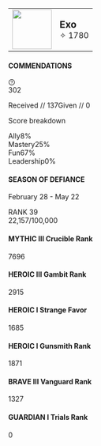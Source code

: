 | | |
| ---: | :--- |
| <img src="https://cdn2.steamgriddb.com/file/sgdb-cdn/icon/9908279ebbf1f9b250ba689db6a0222b/32/256x256.png" width="80"> | <span style="font-size:1.2rem;font-weight:bold;">Exo</span><br><span style="font-size:1rem;">✧ 1780</span> |


<div class="miniblock_mainContainer__3W93j miniblock_commendationsContainer__1PjOi DestinyCommendations_commendationsContainer__t_Vx9"><div class="DestinyCommendations_miniBlockHeader__2Jxl0"><h4>COMMENDATIONS</h4><a href="https://www.bungie.net/en/Support" title="HELP ARTICLE" data-component="a" data-legacy="true"><svg stroke="currentColor" fill="currentColor" stroke-width="0" viewBox="0 0 1024 1024" height="1em" width="1em" xmlns="http://www.w3.org/2000/svg"><path d="M512 64C264.6 64 64 264.6 64 512s200.6 448 448 448 448-200.6 448-448S759.4 64 512 64zm0 820c-205.4 0-372-166.6-372-372s166.6-372 372-372 372 166.6 372 372-166.6 372-372 372z"></path><path d="M623.6 316.7C593.6 290.4 554 276 512 276s-81.6 14.5-111.6 40.7C369.2 344 352 380.7 352 420v7.6c0 4.4 3.6 8 8 8h48c4.4 0 8-3.6 8-8V420c0-44.1 43.1-80 96-80s96 35.9 96 80c0 31.1-22 59.6-56.1 72.7-21.2 8.1-39.2 22.3-52.1 40.9-13.1 19-19.9 41.8-19.9 64.9V620c0 4.4 3.6 8 8 8h48c4.4 0 8-3.6 8-8v-22.7a48.3 48.3 0 0 1 30.9-44.8c59-22.7 97.1-74.7 97.1-132.5.1-39.3-17.1-76-48.3-103.3zM472 732a40 40 0 1 0 80 0 40 40 0 1 0-80 0z"></path></svg></a></div><div class="DestinyCommendations_dataContainer__1B6ri"><div class="DestinyCommendations_totals__10vEg"><div class="DestinyCommendations_total__3_i0_">302</div><p class="DestinyCommendations_instances__2BRCB"><span>Received // 137</span><span>Given // 0</span></p></div><div class="DestinyCommendations_bar__3LmFf"><div class="DestinyCommendations_ally__cJOkA" style="width: 8%;"></div><div class="DestinyCommendations_mastery__2BHkL" style="width: 25%;"></div><div class="DestinyCommendations_fun__3CB8a" style="width: 67%;"></div><div class="DestinyCommendations_leadership__3rXJK" style="width: 0%;"></div></div><p class="DestinyCommendations_scoreHeader__2P-Dl">Score breakdown</p><div class="DestinyCommendations_score__3gGCo"><div class="DestinyCommendations_ally__cJOkA"><span>Ally</span><span class="DestinyCommendations_number__1VjNC DestinyCommendations_ally__cJOkA">8%</span></div><div class="DestinyCommendations_mastery__2BHkL"><span>Mastery</span><span class="DestinyCommendations_number__1VjNC DestinyCommendations_mastery__2BHkL">25%</span></div><div class="DestinyCommendations_fun__3CB8a"><span>Fun</span><span class="DestinyCommendations_number__1VjNC DestinyCommendations_fun__3CB8a">67%</span></div><div class="DestinyCommendations_leadership__3rXJK"><span>Leadership</span><span class="DestinyCommendations_number__1VjNC DestinyCommendations_leadership__3rXJK">0%</span></div></div></div></div>

<div class="Season_seasonContainer__17Ccp"><div class="Season_seasonHeader__2VRdD" style="background-image: url(&quot;/7/ca/destiny/bgs/season20/seasonbackground_20.jpg&quot;);"><img class="Season_icon__otMuS" src="/7/ca/destiny/bgs/season20/s20_Seasonal_Icon.png" alt=""><h4>SEASON OF DEFIANCE</h4><p>February 28 - May 22</p><div class="SeasonPassRewardProgression_seasonRankBar__2Y26J Season_progressBar__uqFkQ"><span class="SeasonPassRewardProgression_rank__xLEVc">RANK 39</span><div class="SeasonPassRewardProgression_bar__f17J0" style="width: 22.157%;"></div><span class="SeasonPassRewardProgression_progress__3zY7W">22,157/100,000</span></div></div><div class="Season_seasonalRanksContainer__1_ir2"><div class="SeasonalRanks_seasonRankItem__uIBaL"><div class="SeasonalRanks_icon__W2ua1" style="background-image: url(&quot;/common/destiny2_content/icons/e9a8cf9f7df5b792d34c67df0fc85fe5.png&quot;);"></div><div class="SeasonalRanks_text__2jKCv"><h4>MYTHIC III <span>Crucible Rank</span></h4></div><div class="SeasonalRanks_progressNumber__1z0bM">7696</div><div class="SeasonalRanks_progressBar__39xKI"><span class="SeasonalRanks_progress__1zdjI" style="width: 88.4068%;"></span></div></div><div class="SeasonalRanks_seasonRankItem__uIBaL"><div class="SeasonalRanks_icon__W2ua1" style="background-image: url(&quot;/common/destiny2_content/icons/bcbc0ca71df2379ce17c089dcc6c6106.png&quot;);"></div><div class="SeasonalRanks_text__2jKCv"><h4>HEROIC III <span>Gambit Rank</span></h4></div><div class="SeasonalRanks_progressNumber__1z0bM">2915</div><div class="SeasonalRanks_progressBar__39xKI"><span class="SeasonalRanks_progress__1zdjI" style="width: 52.7273%;"></span></div></div><div class="SeasonalRanks_seasonRankItem__uIBaL"><div class="SeasonalRanks_icon__W2ua1" style="background-image: url(&quot;/common/destiny2_content/icons/095323241a1d2745f0e8802da522c201.png&quot;);"></div><div class="SeasonalRanks_text__2jKCv"><h4>HEROIC I <span>Strange Favor</span></h4></div><div class="SeasonalRanks_progressNumber__1z0bM">1685</div><div class="SeasonalRanks_progressBar__39xKI"><span class="SeasonalRanks_progress__1zdjI" style="width: 64%;"></span></div></div><div class="SeasonalRanks_seasonRankItem__uIBaL"><div class="SeasonalRanks_icon__W2ua1" style="background-image: url(&quot;/common/destiny2_content/icons/3c17781a877efb9060a69211b4ac6da2.png&quot;);"></div><div class="SeasonalRanks_text__2jKCv"><h4>HEROIC I <span>Gunsmith Rank</span></h4></div><div class="SeasonalRanks_progressNumber__1z0bM">1871</div><div class="SeasonalRanks_progressBar__39xKI"><span class="SeasonalRanks_progress__1zdjI" style="width: 14.4%;"></span></div></div><div class="SeasonalRanks_seasonRankItem__uIBaL"><div class="SeasonalRanks_icon__W2ua1" style="background-image: url(&quot;/common/destiny2_content/icons/01f764372255768a17c58458a9928766.png&quot;);"></div><div class="SeasonalRanks_text__2jKCv"><h4>BRAVE III <span>Vanguard Rank</span></h4></div><div class="SeasonalRanks_progressNumber__1z0bM">1327</div><div class="SeasonalRanks_progressBar__39xKI"><span class="SeasonalRanks_progress__1zdjI" style="width: 37.1667%;"></span></div></div><div class="SeasonalRanks_seasonRankItem__uIBaL"><div class="SeasonalRanks_icon__W2ua1" style="background-image: url(&quot;/common/destiny2_content/icons/bbff0bfdbb1311c5e147e46c91b5b074.png&quot;);"></div><div class="SeasonalRanks_text__2jKCv"><h4>GUARDIAN I <span>Trials Rank</span></h4></div><div class="SeasonalRanks_progressNumber__1z0bM">0</div><div class="SeasonalRanks_progressBar__39xKI"></div></div></div></div>
